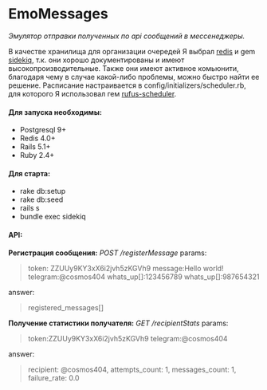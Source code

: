 
# EmoMessages
_Эмулятор отправки полученных по api сообщений в мессенеджеры._

В качестве хранилища для организации очередей Я выбрал [redis](https://redis.io/) и gem [sidekiq](https://github.com/mperham/sidekiq), т.к. они хорошо документированы и имеют высокопроизводительные. Также они имеют активное комьюнити, благодаря чему в случае какой-либо проблемы, можно быстро найти ее решение. Расписание настраивается в config/initializers/scheduler.rb, для которого Я использовал гем [rufus-scheduler](https://github.com/jmettraux/rufus-scheduler).

#### Для запуска необходимы:
- Postgresql 9+
- Redis 4.0+
- Rails 5.1+
- Ruby 2.4+

#### Для старта:
- rake db:setup
- rake db:seed
- rails s
- bundle exec sidekiq

#### API:
__Регистрация сообщения:__ _POST /registerMessage_
params:
>token: ZZUUy9KY3xX6i2jvh5zKGVh9
>message:Hello world!
>telegram:@cosmos404
>whats_up[]:123456789
>whats_up[]:987654321

answer:
> registered_messages[]

__Получение статистики получателя:__ _GET /recipientStats_
params:
>token:ZZUUy9KY3xX6i2jvh5zKGVh9
 >telegram:@cosmos404

answer:
> recipient: @cosmos404,
>attempts_count: 1,
>messages_count: 1,
 >failure_rate: 0.0
